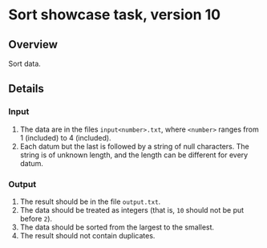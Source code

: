 # Sort showcase task, version 10

## Overview

Sort data.

## Details

### Input

1. The data are in the files `input<number>.txt`, where `<number>` ranges from 1 (included) to 4 (included).
2. Each datum but the last is followed by a string of null characters. The string is of unknown length, and the length can be different for every datum.

### Output

1. The result should be in the file `output.txt`.
2. The data should be treated as integers (that is, `10` should not be put before `2`).
3. The data should be sorted from the largest to the smallest.
4. The result should not contain duplicates.
